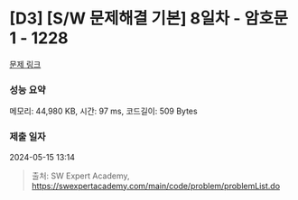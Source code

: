 # [D3] [S/W 문제해결 기본] 8일차 - 암호문1 - 1228 

[문제 링크](https://swexpertacademy.com/main/code/problem/problemDetail.do?contestProbId=AV14w-rKAHACFAYD) 

### 성능 요약

메모리: 44,980 KB, 시간: 97 ms, 코드길이: 509 Bytes

### 제출 일자

2024-05-15 13:14



> 출처: SW Expert Academy, https://swexpertacademy.com/main/code/problem/problemList.do